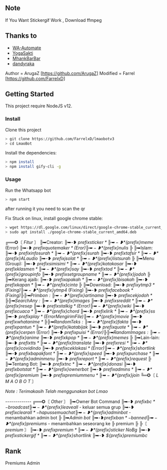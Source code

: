 ## Note
If You Want Stickergif Work , Download ffmpeg

## Thanks to
- [WA-Automate](https://github.com/open-wa/wa-automate-nodejs)
- [YogaSakti](https://github.com/YogaSakti/imageToSticker)
- [MhankBarBar](https://github.com/MhankBarBar/whatsapp-bot)
- [dandyraka](https://github.com/dandyraka/NoBadWord)

Author = ArugaZ [https://github.com/ArugaZ]
Modified = Farrel [https://github.com/FarrelxD]

## Getting Started

This project require NodeJS v12.

### Install
Clone this project

```bash
> git clone https://github.com/FarrelxD/lmaobotv3
> cd LmaoBot
```

Install the dependencies:

```bash
> npm install 
> npm install gify-cli -g
```

### Usage
Run the Whatsapp bot

```bash
> npm start
```

after running it you need to scan the qr

Fix Stuck on linux, install google chrome stable: 
```bash
> wget https://dl.google.com/linux/direct/google-chrome-stable_current_amd64.deb
> sudo apt install ./google-chrome-stable_current_amd64.deb
```
╔══✪〘 *Fitur* 〙
╠➥Creator:
╠➥-❥ *${prefix}sticker*
╠➥-❥ *${prefix}meme* (Error)
╠➥-❥ *${prefix}quotemaker* (Eror)
╠➥-❥ *${prefix}nulis*
╠
╠➥Islam:
╠➥-❥ *${prefix}infosurah*
╠➥-❥ *${prefix}surah*
╠➥-❥ *${prefix}tafsir*
╠➥-❥ *${prefix}ALaudio*
╠➥-❥ *${prefix}jsolat*
╠➥-❥ *${prefix}listsurah*
╠
╠➥Menu (Group):
╠➥-❥ *${prefix}simisimi*
╠➥-❥ *${prefix}katakasar*
╠➥-❥ *${prefix}klasmen*
╠➥-❥ *${prefix}say*
╠➥-❥ *${prefix}tod*
╠➥-❥ *${prefix}groupinfo*
╠➥-❥ *${prefix}setgroupname*
╠➥-❥ *${prefix}jodoh*
╠
╠➥Kerang ajaib:
╠➥-❥ *${prefix}apakah*
╠➥-❥ *${prefix}bisakah*
╠➥-❥ *${prefix}kapan*
╠➥-❥ *${prefix}cinta*
╠
╠➥Download:
╠➥-❥ *${prefix}ytmp3* (Fixing)
╠➥-❥ *${prefix}ytmp4* (Fixing)
╠➥-❥ *${prefix}facebook* (Fixing)
╠
╠➥Primbon:
╠➥-❥ *${prefix}artinama*
╠➥-❥ *${prefix}cekjodoh*
╠
╠➥Search Any:
╠➥-❥ *${prefix}images*
╠➥-❥ *${prefix}sreddit*
╠➥-❥ *${prefix}resep*
╠➥-❥ *${prefix}stalkig* (Error)
╠➥-❥ *${prefix}wiki*
╠➥-❥ *${prefix}cuaca*
╠➥-❥ *${prefix}chord*
╠➥-❥ *${prefix}lirik*
╠➥-❥ *${prefix}ss* 
╠➥-❥ *${prefix}play* (Error Mengirim File)
╠➥-❥ *${prefix}movie*
╠➥-❥ *${prefix}whatanime*
╠
╠➥Random Teks:
╠➥-❥ *${prefix}fakta*
╠➥-❥ *${prefix}pantun*
╠➥-❥ *${prefix}katabijak*
╠➥-❥ *${prefix}quote*
╠➥-❥ *${prefix}cerpen* (Error)
╠➥-❥ *${prefix}puisi* (Error)
╠
╠➥Random Images:
╠➥-❥ *${prefix}anime*
╠➥-❥ *${prefix}kpop*
╠➥-❥ *${prefix}memes*
╠
╠➥Lain-lain:
╠➥-❥ *${prefix}tts*
╠➥-❥ *${prefix}translate*
╠➥-❥ *${prefix}resi*
╠➥-❥ *${prefix}covidindo*
╠➥-❥ *${prefix}ceklokasi* (Error)
╠➥-❥ *${prefix}shortlink*
╠➥-❥ *${prefix}bapakfont*
╠➥-❥ *${prefix}speed*
╠➥-❥ *${prefix}purchase*
╠➥-❥ *${prefix}adminmenu*
╠➥-❥ *${prefix}report*
╠➥-❥ *${prefix}request*
╠
╠➥Tentang Bot:
╠➥-❥ *${prefix}tnc*
╠➥-❥ *${prefix}donasi*
╠➥-❥ *${prefix}botstat*
╠➥-❥ *${prefix}ownerbot*
╠➥-❥ *${prefix}admins*
╠➥-❥ *${prefix}premium*
╠➥-❥ *${prefix}premiummenu*
╠➥-❥ *${prefix}join*
╚═✪〘 *L M A O  B O T* 〙

*Note : Terimakasih Telah menggunakan bot Lmao*

_-_-_-_-_-_-_-_-_-_-_-_-_-_
╔══✪〘 *Other* 〙
╠➥Owner Bot Command
╠➥-❥ *${prefix}bc* - broadcast
╠➥-❥ *${prefix}leaveall* - keluar semua grup
╠➥-❥ *${prefix}clearall* - hapus semua chat
╠➥-❥ *${prefix}adminbot* - menambahkan admin bot
╠
╠➥*Admin bot*
╠➥-❥*${prefix}ban* - banned
╠➥-❥*${prefix}premiums* - menambahkan seseorang ke 
╠       premium
╠
╠〘 *premium* 〙
╠➥-❥ *${prefix}premium*
╠➥-❥ *${prefix}sticker NoBg*
╠➥-❥ *${prefix}stickergif*
╠➥-❥ *${prefix}shortlink*
╠➥-❥ *${prefix}premiumbc*

## Rank 
Premiums
Admin
